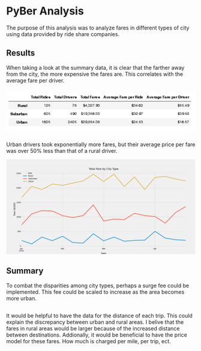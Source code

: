 # PyBer Analysis
The purpose of this analysis was to analyze fares in different types of city using data provided by ride share companies. 

## Results
When taking a look at the summary data, it is clear that the farther away from the city, the more expensive the fares are. This correlates with the average fare per driver. 
###
![alt text](https://raw.githubusercontent.com/zackarymeadows/PyBer_analysis/main/Analysis/Summary%20Dataframe.png)
###
Urban drivers took exponentially more fares, but their average price per fare was over 50% less than that of a rural driver. 

![alt text](https://github.com/zackarymeadows/PyBer_analysis/blob/71a23baad1ff66d00a568c820484b25861585d00/Analysis/challenge_linechart.png)
## Summary

To combat the disparities among city types, perhaps a surge fee could be implemented. This fee could be scaled to increase as the area becomes more urban.
##
It would be helpful to have the data for the distance of each trip. This could explain the discrepancy between urban and rural areas.  I belive that the fares in rural areas would be larger because of the increased distance between destinations. 
Addionally, it would be beneficial to have the price model for these fares. How much is charged per mile, per trip, ect. 


